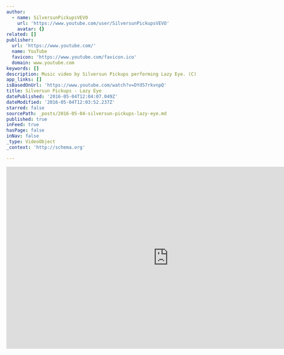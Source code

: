 ```yaml
---
author:
  - name: SilversunPickupsVEVO
    url: 'https://www.youtube.com/user/SilversunPickupsVEVO'
    avatar: {}
related: []
publisher:
  url: 'https://www.youtube.com/'
  name: YouTube
  favicon: 'https://www.youtube.com/favicon.ico'
  domain: www.youtube.com
keywords: []
description: Music video by Silversun Pickups performing Lazy Eye. (C) 2006 Dangerbird Records
app_links: []
isBasedOnUrl: 'https://www.youtube.com/watch?v=DYd57rkvnpQ'
title: Silversun Pickups - Lazy Eye
datePublished: '2016-05-04T12:04:07.049Z'
dateModified: '2016-05-04T12:03:52.237Z'
starred: false
sourcePath: _posts/2016-05-04-silversun-pickups-lazy-eye.md
published: true
inFeed: true
hasPage: false
inNav: false
_type: VideoObject
_context: 'http://schema.org'

---
```

<iframe src="https://cdn.embedly.com/widgets/media.html?src=https%3A%2F%2Fwww.youtube.com%2Fembed%2FDYd57rkvnpQ%3Ffeature%3Doembed&amp;url=https%3A%2F%2Fwww.youtube.com%2Fwatch%3Fv%3DDYd57rkvnpQ&amp;image=https%3A%2F%2Fi.ytimg.com%2Fvi%2FDYd57rkvnpQ%2Fhqdefault.jpg&amp;key=b7d04c9b404c499eba89ee7072e1c4f7&amp;type=text%2Fhtml&amp;schema=youtube" width="854" height="480" scrolling="no" frameborder="0" allowfullscreen="" style=""></iframe>